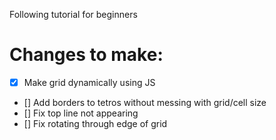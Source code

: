 Following tutorial for beginners

# Changes to make:

- [x] Make grid dynamically using JS
- [] Add borders to tetros without messing with grid/cell size
- [] Fix top line not appearing
- [] Fix rotating through edge of grid
